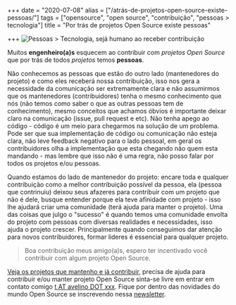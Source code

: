 +++
date = "2020-07-08"
alias = ["/atrás-de-projetos-open-source-existe-pessoas/"]
tags = ["opensource", "open source", "contribuição", "pessoas > tecnologia"]
title = "Por trás de projetos Open Source existe pessoas"

+++
![Pessoas > Tecnologia, sejá humano ao receber contribuição](/blog/open-source-community.jpg#center)

Muitos **engenheiro(a)s** esquecem ao contribuir com _projetos Open Source_ que por trás de todos _projetos_ temos **pessoas**.

Não conhecemos as pessoas que estão do outro lado (mantenedores do projeto) e como eles receberá nossa contribuição, isso nos gera a necessidade da comunicação ser extremamente clara e não assumirmos que os mantenedores (contribuidores) tenha o mesmo conhecimento que nós (não temos como saber o que as outras pessoas tem de conhecimento), mesmo conceitos que achamos óbvios é importante deixar claro na comunicação (issue, pull request e etc).
Não tenha apego ao código - código é um meio para chegarmos na solução de um problema. Pode ser que sua implementação de código ou comunicação não esteja clara, não leve feedback negativo para o lado pessoal, em geral os contribuidores olha a implementação que esta chegando não quem esta mandando - mas lembre que isso não é uma regra, não posso falar por todos os projetos e/ou pessoas.

Quando estamos do lado de mantenedor do projeto: encare toda e qualquer contribuição como a melhor contribuição possível da pessoa, ela (pessoa que contrinuiu) deixou seus afazeres para contribuir com um projeto que não é dele, busque entender porque ela teve afinidade com projeto - isso lhe ajudará criar uma comunidade (terá ajuda para manter o projeto). Uma das coisas que julgo o "sucesso" é quando temos uma comunidade envolta do projeto com pessoas com diversas realidades e necessidades, isso ajuda o projeto crescer. Principalmente quando conseguimos dar atenção para novos contribuidores, formar lideres é essencial para qualquer projeto.

> Boa contribuição meus amigo(a)s, espero ter incentivado você contribuir com algum projeto Open Source.

[Veja os projetos que mantenho e já contribuir](https://github.com/avelino), precisa de ajuda para contribuir e/ou manter projeto Open Source sinta-se livre em entrar em contato comigo [t AT avelino DOT xxx](mailto:t+opensource@avelino.xxx). Fique por dentro das novidades do mundo Open Source se inscrevendo nessa [newsletter](https://mailchi.mp/fd3190254650/open-source).
